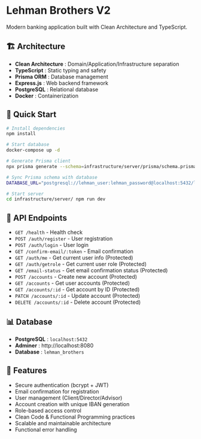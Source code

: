# Lehman Brothers V2

Modern banking application built with Clean Architecture and TypeScript.

## 🏗️ Architecture

- **Clean Architecture** : Domain/Application/Infrastructure separation
- **TypeScript** : Static typing and safety
- **Prisma ORM** : Database management
- **Express.js** : Web backend framework
- **PostgreSQL** : Relational database
- **Docker** : Containerization

## 🚀 Quick Start

```bash
# Install dependencies
npm install

# Start database
docker-compose up -d

# Generate Prisma client
npx prisma generate --schema=infrastructure/server/prisma/schema.prisma

# Sync Prisma schema with database
DATABASE_URL="postgresql://lehman_user:lehman_password@localhost:5432/lehman_brothers" npx prisma db push --schema=infrastructure/server/prisma/schema.prisma

# Start server
cd infrastructure/server/ npm run dev
```

## 🔐 API Endpoints

- `GET /health` - Health check
- `POST /auth/register` - User registration
- `POST /auth/login` - User login
- `GET /confirm-email/:token` - Email confirmation
- `GET /auth/me` - Get current user info (Protected)
- `GET /auth/getrole` - Get current user role (Protected)
- `GET /email-status` - Get email confirmation status (Protected)
- `POST /accounts` - Create new account (Protected)
- `GET /accounts` - Get user accounts (Protected)
- `GET /accounts/:id` - Get account by ID (Protected)
- `PATCH /accounts/:id` - Update account (Protected)
- `DELETE /accounts/:id` - Delete account (Protected)

## 📊 Database

- **PostgreSQL** : `localhost:5432`
- **Adminer** : http://localhost:8080
- **Database** : `lehman_brothers`

## 🎯 Features

- Secure authentication (bcrypt + JWT)
- Email confirmation for registration
- User management (Client/Director/Advisor)
- Account creation with unique IBAN generation
- Role-based access control
- Clean Code & Functional Programming practices
- Scalable and maintainable architecture
- Functional error handling
